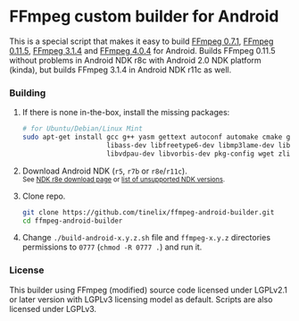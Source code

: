 # FFmpeg custom builder for Android
This is a special script that makes it easy to build [FFmpeg 0.7.1](https://github.com/FFmpeg/FFmpeg/tree/n0.7.1), [FFmpeg 0.11.5](https://github.com/FFmpeg/FFmpeg/tree/n0.11.5), [FFmpeg 3.1.4](https://github.com/FFmpeg/FFmpeg/tree/n3.1.4) and [FFmpeg 4.0.4](https://github.com/FFmpeg/FFmpeg/tree/n4.0.4) for Android. Builds FFmpeg 0.11.5 without problems in Android NDK r8c with Android 2.0 NDK platform (kinda), but builds FFmpeg 3.1.4 in Android NDK r11c as well.

### Building
1. If there is none in-the-box, install the missing packages:
   
   ```sh
   # for Ubuntu/Debian/Linux Mint
   sudo apt-get install gcc g++ yasm gettext autoconf automake cmake git git-core \
                        libass-dev libfreetype6-dev libmp3lame-dev libsdl2-dev libtool \
                        libvdpau-dev libvorbis-dev pkg-config wget zlib1g-dev texinfo
   ```
3. Download Android NDK (`r5`, `r7b` or `r8e`/`r11c`). \
   <sub>See [NDK r8e download page](http://web.archive.org/web/20130629195058/http://developer.android.com/tools/sdk/ndk/index.html#Downloads) or [list of unsupported NDK versions](https://github.com/android/ndk/wiki/Unsupported-Downloads).</sub>
5. Clone repo.
   
   ```sh
   git clone https://github.com/tinelix/ffmpeg-android-builder.git
   cd ffmpeg-android-builder
   ```
7. Change `./build-android-x.y.z.sh` file and `ffmpeg-x.y.z` directories permissions to `0777` (`chmod -R 0777 .`) and run it.

### License
This builder using FFmpeg (modified) source code licensed under LGPLv2.1 or later version with LGPLv3 licensing model as default. Scripts are also licensed under LGPLv3.
